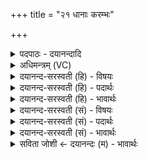 +++
title = "२१ धानाः करम्भः"

+++
<details><summary>पदपाठः - दयानन्दादि</summary>

धा॒नाः। क॒र॒म्भः। सक्त॑वः। प॒री॒वा॒प इति॑ परि॑ऽवा॒पः। पयः॑। दधि॑। सोम॑स्य। रू॒पम्। ह॒विषः॑। आ॒मिक्षा॑। वाजि॑नम्। मधु॑। २१।
</details>

<details><summary>अधिमन्त्रम् (VC)</summary>

- सोमो देवता
- हैमवर्चिर्ऋषिः
- अनुष्टुप्
- गान्धारः
</details>

<details><summary>दयानन्द-सरस्वती (हि) - विषयः</summary>

कौन पदार्थ होम के योग्य हैं, इस विषय को अगले मन्त्र में कहा है ॥
</details>

<details><summary>दयानन्द-सरस्वती (हि) - पदार्थः</summary>

पदार्थान्वयभाषाः -  हे मनुष्यो ! तुम लोग (हविषः) होम करने योग्य (सोमस्य) यन्त्र द्वारा खींचने योग्य ओषधिरूप रस के (रूपम्) रूप को (धानाः) भुने हुए अन्न (करम्भः) मथन का साधन (सक्तवः) सत्तू (परीवापः) सब ओर से बीज का बोना (पयः) दूध (दधि) दही (आमिक्षा) दही, दूध, मीठे का मिलाया हुआ (वाजिनम्) प्रशस्त अन्नों को सम्बन्धी सार वस्तु और (मधु) सहत के गुण को जानो ॥२१ ॥
</details>

<details><summary>दयानन्द-सरस्वती (हि) - भावार्थः</summary>

भावार्थभाषाः -  जो पदार्थ पुष्टिकारक, सुगन्धयुक्त, मधुर और रोगनाशक गुणयुक्त हैं, वे होम करने के योग्य हविः संज्ञक हैं ॥२१ ॥
</details>

<details><summary>दयानन्द-सरस्वती (सं) - विषयः</summary>

के पदार्था हविष्या इत्याह ॥
</details>

<details><summary>दयानन्द-सरस्वती (सं) - पदार्थः</summary>

पदार्थान्वयभाषाः -  हे मनुष्याः ! यूयं हविषस्सोमस्य रूपं धानाः करम्भः सक्तवः परीवापः पयो दध्यामिक्षा वाजिनं मधु च विजानीत ॥२१ ॥
</details>

<details><summary>दयानन्द-सरस्वती (सं) - भावार्थः</summary>

भावार्थभाषाः -  ये पदार्थाः पुष्टिसुगन्धमधुररोगनाशकत्वगुणयुक्तास्सन्ति, ते हविःसंज्ञका सन्ति ॥२१ ॥
</details>

<details><summary>सविता जोशी ← दयानन्दः (म) - भावार्थः</summary>

भावार्थभाषाः -  जे पदार्थ पुष्टिकारक, सुगंधयुक्त मधुर व रोगनाशक गुणांनी युक्त असतात ते होम करण्यायोग्य (हविः संज्ञक) असतात.
</details>